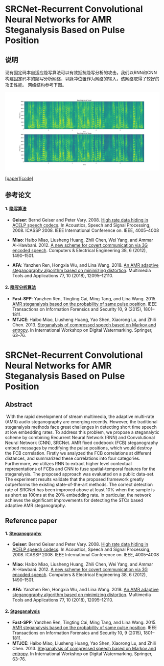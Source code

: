 # SRCNet-Recurrent Convolutional Neural Networks for AMR Steganalysis Based on Pulse Position

##  说明

​        现有固定码本自适应隐写算法可以有效抵抗隐写分析的攻击。我们以RNN和CNN构建固定码本的隐写分析网络，以脉冲位置作为网络的输入，该网络取得了较好的攻击性能。 网络结构参考下图。

![image](https://github.com/gongchenIH/Pic/blob/master/Spectrum_compare.png)

[[paper]](https://dl.acm.org/doi/abs/10.1145/3335203.3335708)[[code]](https://github.com/gongchenIH/Speech-Steganography-in-Compressed-Domian/blob/main/2-Steganalysis/2.2-FCB_Steganalysis/Python/SRCNet.py)

## 参考论文

#### 1. [隐写算法](https://github.com/gongchenIH/Speech-Steganography-in-Compressed-Domian/tree/main/1-Steganography/1.1.1-PD_Steganpgraphy_Embed_byte)

- **Geiser**: Bernd Geiser and Peter Vary. 2008. [High rate data hiding in ACELP speech codecs](https://ieeexplore.ieee.org/document/4518532). In Acoustics, Speech and Signal Processing, 2008. ICASSP 2008. IEEE International Conference on. IEEE, 4005–4008
- **Miao**: Haibo Miao, Liusheng Huang, Zhili Chen, Wei Yang, and Ammar Al-Hawbani. 2012. [A new scheme for covert communication via 3G encoded speech](https://www.sciencedirect.com/science/article/abs/pii/S0045790612000900). Computers & Electrical Engineering 38, 6 (2012), 1490–1501.

- **AFA**: Yanzhen Ren, Hongxia Wu, and Lina Wang. 2018. [An AMR adaptive steganography algorithm based on minimizing distortion](https://link.springer.com/article/10.1007/s11042-017-4860-1). Multimedia Tools and Applications 77, 10 (2018), 12095–12110.


#### 2. [隐写分析算法](https://github.com/gongchenIH/Speech-Steganography-in-Compressed-Domian/tree/main/2-Steganalysis/2.3-PD_Steganalysis)

- **Fast-SPP**: Yanzhen Ren, Tingting Cai, Ming Tang, and Lina Wang. 2015. [AMR steganalysis based on the probability of same pulse position](https://ieeexplore.ieee.org/document/7083709). IEEE Transactions on Information Forensics and Security 10, 9 (2015), 1801–1811.
- **MTJCE**:  Haibo Miao, Liusheng Huang, Yao Shen, Xiaorong Lu, and Zhili Chen. 2013. [Steganalysis of compressed speech based on Markov and entropy](http://www.springer.com/cda/content/document/cda_downloaddocument/9783662438855-t1.pdf?SGWID=0-0-45-1466561-p176805394). In International Workshop on Digital Watermarking. Springer, 63–76.

# SRCNet-Recurrent Convolutional Neural Networks for AMR Steganalysis Based on Pulse Position

## Abstract

​    With the rapid development of stream multimedia, the adaptive multi-rate (AMR) audio steganography are emerging recently. However, the traditional steganalysis methods face great challenges in detecting short time speech at low embedding rates. To address this problem, we propose a steganalytic scheme by combining Recurrent Neural Network (RNN) and Convolutional Neural Network (CNN), SRCNet. AMR fixed codebook (FCB) steganography embed messages by modifying the pulse positions, which would destroy the FCB correlation. Firstly we analyzed the FCB correlations at different distances, and summarized these correlations into four categories. Furthermore, we utilizes RNN to extract higher level contextual representations of FCBs and CNN to fuse spatial-temporal features for the steganalysis. The proposed approach was evaluated on a public data-set. The experiment results validate that the proposed framework greatly outperforms the existing state-of-the-art methods. The correct detection rate of SRCNet has been improved above at least 10% when the sample is as short as 100ms at the 20% embedding rate. In particular, the network achieves the significant improvements for detecting the STCs based adaptive AMR steganography.

## Reference paper

#### 1. [Steganography](https://github.com/gongchenIH/Speech-Steganography-in-Compressed-Domian/tree/main/1-Steganography/1.1.1-PD_Steganpgraphy_Embed_byte)

- **Geiser**: Bernd Geiser and Peter Vary. 2008. [High rate data hiding in ACELP speech codecs](https://ieeexplore.ieee.org/document/4518532). In Acoustics, Speech and Signal Processing, 2008. ICASSP 2008. IEEE International Conference on. IEEE, 4005–4008
- **Miao**: Haibo Miao, Liusheng Huang, Zhili Chen, Wei Yang, and Ammar Al-Hawbani. 2012. [A new scheme for covert communication via 3G encoded speech](https://www.sciencedirect.com/science/article/abs/pii/S0045790612000900). Computers & Electrical Engineering 38, 6 (2012), 1490–1501.

- **AFA**: Yanzhen Ren, Hongxia Wu, and Lina Wang. 2018. [An AMR adaptive steganography algorithm based on minimizing distortion](https://link.springer.com/article/10.1007/s11042-017-4860-1). Multimedia Tools and Applications 77, 10 (2018), 12095–12110.


#### 2. [Stgeganalysis](https://github.com/gongchenIH/Speech-Steganography-in-Compressed-Domian/tree/main/2-Steganalysis/2.3-PD_Steganalysis)

- **Fast-SPP**: Yanzhen Ren, Tingting Cai, Ming Tang, and Lina Wang. 2015. [AMR steganalysis based on the probability of same pulse position](https://ieeexplore.ieee.org/document/7083709). IEEE Transactions on Information Forensics and Security 10, 9 (2015), 1801–1811.
- **MTJCE**:  Haibo Miao, Liusheng Huang, Yao Shen, Xiaorong Lu, and Zhili Chen. 2013. [Steganalysis of compressed speech based on Markov and entropy](http://www.springer.com/cda/content/document/cda_downloaddocument/9783662438855-t1.pdf?SGWID=0-0-45-1466561-p176805394). In International Workshop on Digital Watermarking. Springer, 63–76.

